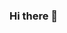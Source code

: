 ### Hi there 👋

<!--
I'm a Junior Web Developer and UI designer currently building with HMTL, CSS and JS. My goal is to work in a full-stack capacity on exploratory, cloud-based web projects.  

- 🔭 I’m currently working on an audio plugin for spatial audio music production and an AI fashion brand.
- 🌱 I’m currently learning Google Cloud Platform + Google Firebase alongside Codecademy's Full-Stack programme.
- 🔫 My weapons of choice include but are not limited to Adobe Illustrator, CSS, Google Firebase, HTML, JS, Make (Integromat), Spline and Wordpress. 
- 📫 You can reach me and find out more at https://edwindharris.dev
-->
